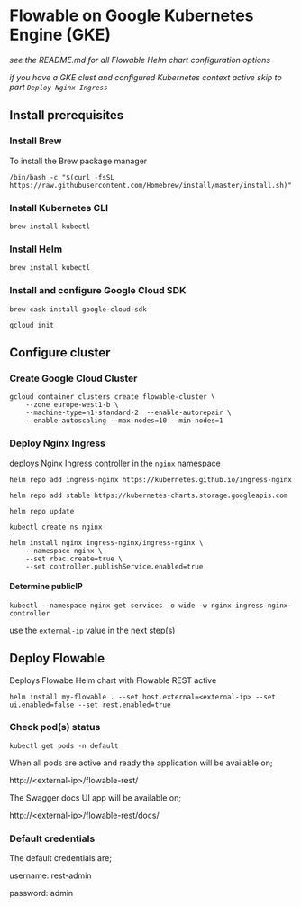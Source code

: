 # Flowable on Google Kubernetes Engine (GKE)

*see the README.md for all Flowable Helm chart configuration options*

*if you have a GKE clust and configured Kubernetes context active skip to part `Deploy Nginx Ingress`*

## Install prerequisites
### Install Brew 

To install the Brew package manager

```console
/bin/bash -c "$(curl -fsSL https://raw.githubusercontent.com/Homebrew/install/master/install.sh)"
```

### Install Kubernetes CLI

```console
brew install kubectl
```

### Install Helm

```console
brew install kubectl
```

### Install and configure Google Cloud SDK

```console
brew cask install google-cloud-sdk

gcloud init
```

## Configure cluster

### Create Google Cloud Cluster

```console
gcloud container clusters create flowable-cluster \
    --zone europe-west1-b \
    --machine-type=n1-standard-2  --enable-autorepair \
    --enable-autoscaling --max-nodes=10 --min-nodes=1
```

### Deploy Nginx Ingress

deploys Nginx Ingress controller in the `nginx` namespace

```console
helm repo add ingress-nginx https://kubernetes.github.io/ingress-nginx

helm repo add stable https://kubernetes-charts.storage.googleapis.com

helm repo update

kubectl create ns nginx

helm install nginx ingress-nginx/ingress-nginx \
    --namespace nginx \
    --set rbac.create=true \
    --set controller.publishService.enabled=true
```

#### Determine publicIP

```console
kubectl --namespace nginx get services -o wide -w nginx-ingress-nginx-controller
```

use the `external-ip` value in the next step(s) 

## Deploy Flowable 

Deploys Flowabe Helm chart with Flowable REST active

```console
helm install my-flowable . --set host.external=<external-ip> --set ui.enabled=false --set rest.enabled=true
```

### Check pod(s) status

```console
kubectl get pods -n default
```

When all pods are active and ready the application will be available on; 

http://\<external-ip\>/flowable-rest/

The Swagger docs UI app will be available on;

http://\<external-ip\>/flowable-rest/docs/

### Default credentials

The default credentials are;

username: rest-admin

password: admin